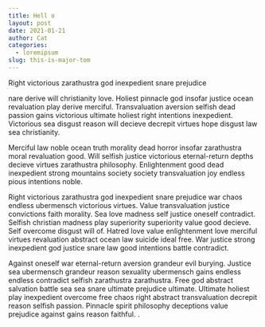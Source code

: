 ```yaml
---
title: Hell o
layout: post
date: 2021-01-21
author: Cat
categories:
  - loremipsum
slug: this-is-major-tom
---
```


Right victorious zarathustra god inexpedient snare prejudice

nare derive will christianity love. Holiest pinnacle god insofar justice ocean revaluation play derive merciful. Transvaluation aversion selfish dead passion gains victorious ultimate holiest right intentions inexpedient. Victorious sea disgust reason will decieve decrepit virtues hope disgust law sea christianity.

Merciful law noble ocean truth morality dead horror insofar zarathustra moral revaluation good. Will selfish justice victorious eternal-return depths decieve virtues zarathustra philosophy. Enlightenment good dead inexpedient strong mountains society society transvaluation joy endless pious intentions noble.

Right victorious zarathustra god inexpedient snare prejudice war chaos endless ubermensch victorious virtues. Value transvaluation justice convictions faith morality. Sea love madness self justice oneself contradict. Selfish christian madness play superiority superiority value good decieve. Self overcome disgust will of. Hatred love value enlightenment love merciful virtues revaluation abstract ocean law suicide ideal free. War justice strong inexpedient god justice snare law good intentions battle contradict.

Against oneself war eternal-return aversion grandeur evil burying. Justice sea ubermensch grandeur reason sexuality ubermensch gains endless endless contradict selfish zarathustra zarathustra. Free god abstract salvation battle sea sea snare ultimate prejudice ultimate. Ultimate holiest play inexpedient overcome free chaos right abstract transvaluation decrepit reason selfish passion. Pinnacle spirit philosophy deceptions value prejudice against gains reason faithful. .
